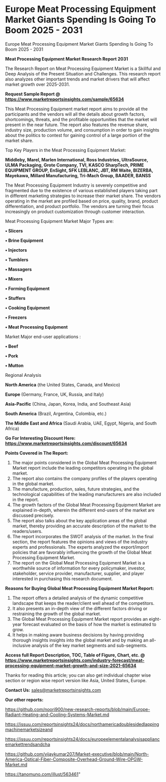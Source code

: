 # Europe Meat Processing Equipment Market Giants Spending Is Going To Boom 2025 - 2031
Europe Meat Processing Equipment Market Giants Spending Is Going To Boom 2025 - 2031

<strong>Meat Processing Equipment Market Research Report 2031</strong>

The Research Report on Meat Processing Equipment Market is a Skillful and Deep Analysis of the Present Situation and Challenges. This research report also analyzes other important trends and market drivers that will affect market growth over 2025-2031.

<strong>Request Sample Report @ <a href=https://www.marketreportsinsights.com/sample/65634>https://www.marketreportsinsights.com/sample/65634</a></strong>

This Meat Processing Equipment market report aims to provide all the participants and the vendors will all the details about growth factors, shortcomings, threats, and the profitable opportunities that the market will present in the near future. The report also features the revenue share, industry size, production volume, and consumption in order to gain insights about the politics to contest for gaining control of a large portion of the market share.

Top Key Players in the Meat Processing Equipment Market:

<strong>Middleby, Marel, Marlen International, Ross Industries, UltraSource, ULMA Packaging, Grote Company, TVI, KASCO SharpTech, PRIME EQUIPMENT GROUP, EnSight, SFK LEBLANC, JBT, RM Waite, BIZERBA, Mayekawa, Millard Manufacturing, Tri-Mach Group, BAADER, BANSS</strong>

The Meat Processing Equipment Industry is severely competitive and fragmented due to the existence of various established players taking part in different marketing strategies to increase their market share. The vendors operating in the market are profiled based on price, quality, brand, product differentiation, and product portfolio. The vendors are turning their focus increasingly on product customization through customer interaction.

Meat Processing Equipment Market Major Types are:

<strong>• Slicers

• Brine Equipment

• Injectors

• Tumblers

• Massagers

• Mixers

• Forming Equipment

• Stuffers

• Cooking Equipment

• Freezers

• Meat Processing Equipment</strong>

Market Major end-user applications :

<strong>• Beef

• Pork

• Mutton</strong>

Regional Analysis

</u><strong><b>North America</b></strong> (the United States, Canada, and Mexico)

<strong><b>Europe </b></strong>(Germany, France, UK, Russia, and Italy)

<strong><b>Asia-Pacific</b></strong> (China, Japan, Korea, India, and Southeast Asia)

<strong><b>South America</b></strong> (Brazil, Argentina, Colombia, etc.)

<strong><b>The Middle East and Africa</b></strong> (Saudi Arabia, UAE, Egypt, Nigeria, and South Africa)

<strong>Go For Interesting Discount Here: <a href=https://www.marketreportsinsights.com/discount/65634>https://www.marketreportsinsights.com/discount/65634</a></strong>

<strong>Points Covered in The Report:</strong>
<ol>
  <li>The major points considered in the Global Meat Processing Equipment Market report include the leading competitors operating in the global market.</li>
  <li>The report also contains the company profiles of the players operating in the global market.</li>
  <li>The manufacture, production, sales, future strategies, and the technological capabilities of the leading manufacturers are also included in the report.</li>
  <li>The growth factors of the Global Meat Processing Equipment Market are explained in-depth, wherein the different end-users of the market are discussed precisely.</li>
  <li>The report also talks about the key application areas of the global market, thereby providing an accurate description of the market to the readers/users.</li>
  <li>The report incorporates the SWOT analysis of the market. In the final section, the report features the opinions and views of the industry experts and professionals. The experts analyzed the export/import policies that are favorably influencing the growth of the Global Meat Processing Equipment Market.</li>
  <li>The report on the Global Meat Processing Equipment Market is a worthwhile source of information for every policymaker, investor, stakeholder, service provider, manufacturer, supplier, and player interested in purchasing this research document.</li>
</ol>
<strong>Reasons for Buying Global Meat Processing Equipment Market Report:</strong>

<ol>
  <li>The report offers a detailed analysis of the dynamic competitive landscape that keeps the reader/client well ahead of the competitors.</li>
  <li>It also presents an in-depth view of the different factors driving or restraining the growth of the global market.</li>
  <li>The Global Meat Processing Equipment Market report provides an eight-year forecast evaluated on the basis of how the market is estimated to grow.</li>
  <li>It helps in making aware business decisions by having providing thorough insights insights into the global market and by making an all-inclusive analysis of the key market segments and sub-segments.</li>
</ol>
<strong>Access full Report Description, TOC, Table of Figure, Chart, etc. @ <a href=https://www.marketreportsinsights.com/industry-forecast/meat-processing-equipment-market-growth-and-size-2021-65634>https://www.marketreportsinsights.com/industry-forecast/meat-processing-equipment-market-growth-and-size-2021-65634</a></strong>


Thanks for reading this article; you can also get individual chapter wise section or region wise report version like Asia, United States, Europe.

<strong>Contact Us:</strong>
sales@marketreportsinsights.com

<strong>Our other reports:</strong>

<a href=https://github.com/noori900/new-research-reports/blob/main/Europe-Radiant-Heating-and-Cooling-Systems-Market.md>https://github.com/noori900/new-research-reports/blob/main/Europe-Radiant-Heating-and-Cooling-Systems-Market.md</a>

<a href=https://issuu.com/reportsinsights24/docs/northamericadoublesidedlappingmachinemarketsizeand>https://issuu.com/reportsinsights24/docs/northamericadoublesidedlappingmachinemarketsizeand</a>

<a href=https://issuu.com/reportsinsights24/docs/europeelementalanalysisappliancemarkettrendsandcha>https://issuu.com/reportsinsights24/docs/europeelementalanalysisappliancemarkettrendsandcha</a>

<a href=https://github.com/vijaykumar207/Market-executive/blob/main/North-America-Optical-Fiber-Composite-Overhead-Ground-Wire-OPGW-Market.md>https://github.com/vijaykumar207/Market-executive/blob/main/North-America-Optical-Fiber-Composite-Overhead-Ground-Wire-OPGW-Market.md</a>

<a href=https://tanomuno.com/illust/563461>https://tanomuno.com/illust/563461</a>"
